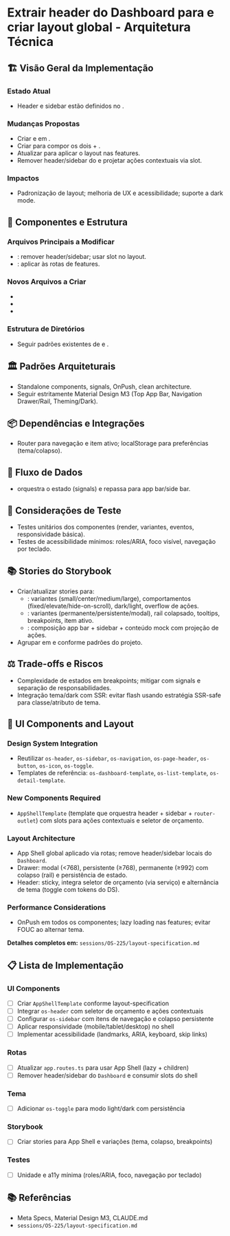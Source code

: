 # Extrair header do Dashboard para e criar layout global - Arquitetura Técnica

## 🏗️ Visão Geral da Implementação

### Estado Atual

- Header e sidebar estão definidos no .

### Mudanças Propostas

- Criar e em .
- Criar para compor os dois + .
- Atualizar para aplicar o layout nas features.
- Remover header/sidebar do e projetar ações contextuais via slot.

### Impactos

- Padronização de layout; melhoria de UX e acessibilidade; suporte a dark mode.

## 🔧 Componentes e Estrutura

### Arquivos Principais a Modificar

- : remover header/sidebar; usar slot no layout.
- : aplicar às rotas de features.

### Novos Arquivos a Criar

-
-
-

### Estrutura de Diretórios

- Seguir padrões existentes de e .

## 🏛️ Padrões Arquiteturais

- Standalone components, signals, OnPush, clean architecture.
- Seguir estritamente Material Design M3 (Top App Bar, Navigation Drawer/Rail, Theming/Dark).

## 📦 Dependências e Integrações

- Router para navegação e item ativo; localStorage para preferências (tema/colapso).

## 🔄 Fluxo de Dados

- orquestra o estado (signals) e repassa para app bar/side bar.

## 🧪 Considerações de Teste

- Testes unitários dos componentes (render, variantes, eventos, responsividade básica).
- Testes de acessibilidade mínimos: roles/ARIA, foco visível, navegação por teclado.

## 📚 Stories do Storybook

- Criar/atualizar stories para:
  - : variantes (small/center/medium/large), comportamentos (fixed/elevate/hide-on-scroll), dark/light, overflow de ações.
  - : variantes (permanente/persistente/modal), rail colapsado, tooltips, breakpoints, item ativo.
  - : composição app bar + sidebar + conteúdo mock com projeção de ações.
- Agrupar em e conforme padrões do projeto.

## ⚖️ Trade-offs e Riscos

- Complexidade de estados em breakpoints; mitigar com signals e separação de responsabilidades.
- Integração tema/dark com SSR: evitar flash usando estratégia SSR-safe para classe/atributo de tema.

## 🎨 UI Components and Layout

### Design System Integration

- Reutilizar `os-header`, `os-sidebar`, `os-navigation`, `os-page-header`, `os-button`, `os-icon`, `os-toggle`.
- Templates de referência: `os-dashboard-template`, `os-list-template`, `os-detail-template`.

### New Components Required

- `AppShellTemplate` (template que orquestra header + sidebar + `router-outlet`) com slots para ações contextuais e seletor de orçamento.

### Layout Architecture

- App Shell global aplicado via rotas; remove header/sidebar locais do `Dashboard`.
- Drawer: modal (<768), persistente (≥768), permanente (≥992) com colapso (rail) e persistência de estado.
- Header: sticky, integra seletor de orçamento (via serviço) e alternância de tema (toggle com tokens do DS).

### Performance Considerations

- OnPush em todos os componentes; lazy loading nas features; evitar FOUC ao alternar tema.

**Detalhes completos em:** `sessions/OS-225/layout-specification.md`

## 📋 Lista de Implementação

### UI Components

- [ ] Criar `AppShellTemplate` conforme layout-specification
- [ ] Integrar `os-header` com seletor de orçamento e ações contextuais
- [ ] Configurar `os-sidebar` com itens de navegação e colapso persistente
- [ ] Aplicar responsividade (mobile/tablet/desktop) no shell
- [ ] Implementar acessibilidade (landmarks, ARIA, keyboard, skip links)

### Rotas

- [ ] Atualizar `app.routes.ts` para usar App Shell (lazy + children)
- [ ] Remover header/sidebar do `Dashboard` e consumir slots do shell

### Tema

- [ ] Adicionar `os-toggle` para modo light/dark com persistência

### Storybook

- [ ] Criar stories para App Shell e variações (tema, colapso, breakpoints)

### Testes

- [ ] Unidade e a11y mínima (roles/ARIA, foco, navegação por teclado)

## 📚 Referências

- Meta Specs, Material Design M3, CLAUDE.md
- `sessions/OS-225/layout-specification.md`
